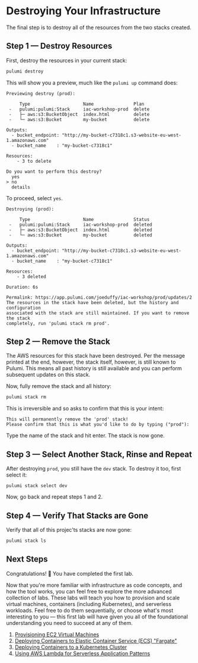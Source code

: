 # Destroying Your Infrastructure

The final step is to destroy all of the resources from the two stacks created.

## Step 1 &mdash;  Destroy Resources

First, destroy the resources in your current stack:

```bash
pulumi destroy
```

This will show you a preview, much like the `pulumi up` command does:

```
Previewing destroy (prod):

     Type                    Name               Plan
 -   pulumi:pulumi:Stack     iac-workshop-prod  delete
 -   ├─ aws:s3:BucketObject  index.html         delete
 -   └─ aws:s3:Bucket        my-bucket          delete

Outputs:
  - bucket_endpoint: "http://my-bucket-c7318c1.s3-website-eu-west-1.amazonaws.com"
  - bucket_name    : "my-bucket-c7318c1"

Resources:
    - 3 to delete

Do you want to perform this destroy?
  yes
> no
  details
```

To proceed, select `yes`.

```
Destroying (prod):

     Type                    Name               Status
 -   pulumi:pulumi:Stack     iac-workshop-prod  deleted
 -   ├─ aws:s3:BucketObject  index.html         deleted
 -   └─ aws:s3:Bucket        my-bucket          deleted

Outputs:
  - bucket_endpoint: "http://my-bucket-c7318c1.s3-website-eu-west-1.amazonaws.com"
  - bucket_name    : "my-bucket-c7318c1"

Resources:
    - 3 deleted

Duration: 6s

Permalink: https://app.pulumi.com/joeduffy/iac-workshop/prod/updates/2
The resources in the stack have been deleted, but the history and configuration
associated with the stack are still maintained. If you want to remove the stack
completely, run 'pulumi stack rm prod'.
```

## Step 2 &mdash;  Remove the Stack

The AWS resources for this stack have been destroyed. Per the message printed at the end, however, the stack itself, however, is still known to Pulumi. This means all past history is still available and you can perform subsequent updates on this stack.

Now, fully remove the stack and all history:

```bash
pulumi stack rm
```

This is irreversible and so asks to confirm that this is your intent:

```
This will permanently remove the 'prod' stack!
Please confirm that this is what you'd like to do by typing ("prod"):
```

Type the name of the stack and hit enter. The stack is now gone.

## Step 3 &mdash;  Select Another Stack, Rinse and Repeat

After destroying `prod`, you still have the `dev` stack. To destroy it too, first select it:

```
pulumi stack select dev
```

Now, go back and repeat steps 1 and 2.

## Step 4 &mdash;  Verify That Stacks are Gone

Verify that all of this projec'ts stacks are now gone:

```bash
pulumi stack ls
```

## Next Steps

Congratulations! :tada: You have completed the first lab.

Now that you're more familiar with infrastructure as code concepts, and how the tool works, you can feel free to explore the more advanced collection of labs. These labs will teach you how to provision and scale virtual machines, containers (including Kubernetes), and serverless workloads. Feel free to do them sequentially, or choose what's most interesting to you &mdash; this first lab will have given you all of the foundational understanding you need to succeed at any of them.

1. [Provisioning EC2 Virtual Machines](../02-app-arch/01-provisioning-vms.md)
2. [Deploying Containers to Elastic Container Service (ECS) "Fargate"](../02-app-arch/02-containers-on-ecs.md)
3. [Deploying Containers to a Kubernetes Cluster](../02-app-arch/03-containers-on-kubernetes.md)
4. [Using AWS Lambda for Serverless Application Patterns](../02-app-arch/04-lambda-serverless.md)
